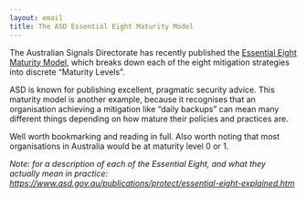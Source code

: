 ```yaml
---
layout: email
title: The ASD Essential Eight Maturity Model
---
```


The Australian Signals Directorate has recently published the [Essential Eight Maturity Model](https://www.asd.gov.au/publications/protect/essential-eight-maturity-model.htm), which breaks down each of the eight mitigation strategies into discrete “Maturity Levels”.

ASD is known for publishing excellent, pragmatic security advice. This maturity model is another example, because it recognises that an organisation achieving a mitigation like “daily backups” can  mean many different things depending on how mature their policies and practices are.

Well worth bookmarking and reading in full. Also worth noting that most organisations in Australia would be at maturity level 0 or 1.

_Note: for a description of each of the Essential Eight, and what they actually mean in practice: https://www.asd.gov.au/publications/protect/essential-eight-explained.htm_